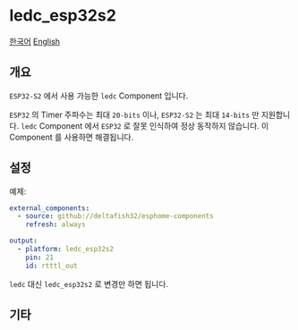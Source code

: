 # ledc_esp32s2

[한국어](README.md)
[English](README_en_US.md)

## 개요
`ESP32-S2` 에서 사용 가능한 `ledc` Component 입니다.

`ESP32` 의 Timer 주파수는 최대 `20-bits` 이나, `ESP32-S2` 는 최대 `14-bits` 만 지원합니다. `ledc` Component 에서 `ESP32` 로 잘못 인식하여 정상 동작하지 않습니다. 이 Component 를 사용하면 해결됩니다.



## 설정
예제:

```yaml
external_components:
  - source: github://deltafish32/esphome-components
    refresh: always

output:
  - platform: ledc_esp32s2
    pin: 21
    id: rtttl_out
```

`ledc` 대신 `ledc_esp32s2` 로 변경만 하면 됩니다.



## 기타
